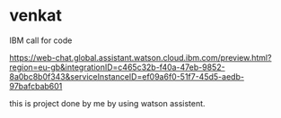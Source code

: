 # venkat

IBM call for code

https://web-chat.global.assistant.watson.cloud.ibm.com/preview.html?region=eu-gb&integrationID=c465c32b-f40a-47eb-9852-8a0bc8b0f343&serviceInstanceID=ef09a6f0-51f7-45d5-aedb-97bafcbab601

this is project done by me by using watson assistent.
